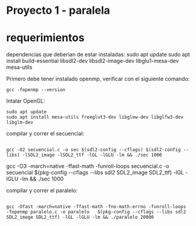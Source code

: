 # Proyecto 1 - paralela

# requerimientos
dependencias que deberian de estar instaladas: 
sudo apt update
sudo apt install build-essential libsdl2-dev libsdl2-image-dev libglu1-mesa-dev mesa-utils

Primero debe tener instalado openmp, verificar con el siguiente comando:
```
gcc -fopenmp --version
```

Intalar OpenGL:
```
sudo apt update
sudo apt install mesa-utils freeglut3-dev libglew-dev libglfw3-dev libglm-dev
```

compilar y correr el secuencial:
```

gcc -O2 secuencial.c -o sec $(sdl2-config --cflags) $(sdl2-config --libs) -lSDL2_image -lSDL2_ttf -lGL -lGLU -lm && ./sec 1000

```
gcc -O3 -march=native -ffast-math -funroll-loops secuencial.c -o secuencial  $(pkg-config --cflags --libs sdl2 SDL2_image SDL2_ttf)  -lGL -lGLU -lm && ./sec 1000

compilar y correr el paralelo:
```

gcc -Ofast -march=native -ffast-math -fno-math-errno -funroll-loops   -fopenmp paralelo.c -o paralelo   $(pkg-config --cflags --libs sdl2 SDL2_image SDL2_ttf) -lGL -lGLU -lm && ./paralelo 20000

```

